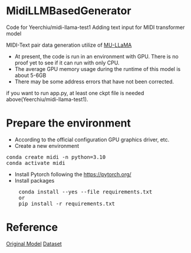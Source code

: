 # MidiLLMBasedGenerator
Code for Yeerchiu/midi-llama-test1
Adding text input for MIDI transformer model

MIDI-Text pair data generation utilize of [MU-LLaMA](https://github.com/shansongliu/MU-LLaMA)

* At present, the code is run in an environment with GPU. There is no proof yet to see if it can run with only CPU.
* The average GPU memory usage during the runtime of this model is about 5-6GB
* There may be some address errors that have not been corrected.
  
if you want to run app.py, at least one ckpt file is needed above(Yeerchiu/midi-llama-test1).

# Prepare the environment
- According to the official configuration GPU graphics driver, etc.
- Create a new environment
<pre>
conda create midi -n python=3.10
conda activate midi
</pre>
- Install Pytorch following the <a>https://pytorch.org/</a>
- Install packages
<pre>
    conda install --yes --file requirements.txt
    or
    pip install -r requirements.txt
</pre>
# Reference
[Original Model](https://github.com/SkyTNT/midi-model)
[Dataset](https://github.com/asigalov61/Los-Angeles-MIDI-Dataset)




